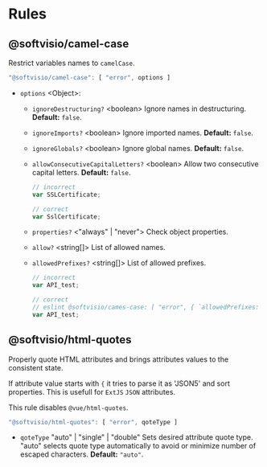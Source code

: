 # Rules

## @softvisio/camel-case

Restrict variables names to `camelCase`.

```javascript
"@softvisio/camel-case": [ "error", options ]
```

-   `options` <Object\>:

    -   `ignoreDestructuring?` <boolean\> Ignore names in destructuring. **Default:** `false`.

    -   `ignoreImports?` <boolean\> Ignore imported names. **Default:** `false`.

    -   `ignoreGlobals?` <boolean\> Ignore global names. **Default:** `false`.

    -   `allowConsecutiveCapitalLetters?` <boolean\> Allow two consecutive capital letters. **Default:** `false`.

        ```javascript
        // incorrect
        var SSLCertificate;

        // correct
        var SslCertificate;
        ```

    -   `properties?` <"always" | "never"\> Check object properties.

    -   `allow?` <string[]\> List of allowed names.

    -   `allowedPrefixes?` <string[]\> List of allowed prefixes.

        ```javascript
        // incorrect
        var API_test;

        // correct
        // eslint @softvisio/cames-case: [ "error", { `allowedPrefixes: [ "API_" ] } ]
        var API_test;
        ```

## @softvisio/html-quotes

Properly quote HTML attributes and brings attributes values to the consistent state.

If attribute value starts with `{` it tries to parse it as 'JSON5' and sort properties. This is usefull for `ExtJS` `JSON` attributes.

This rule disables `@vue/html-quotes`.

```javascript
"@softvisio/html-quotes": [ "error", qoteType ]
```

-   `qoteType` "auto" | "single" | "double" Sets desired attribute quote type. "auto" selects quote type automatically to avoid or minimize number of escaped characters. **Default:** `"auto"`.
